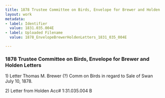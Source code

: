 ```yaml
---
title: 1878 Trustee Committee on Birds, Envelope for Brewer and Holden Letters, 1831.035.004E
layout: work
metadata:
- label: Identifier
  value: 1831.035.004E
- label: Uploaded Filename
  value: 1878_EnvelopeBrewerHoldenLetters_1831_035_004E

---
```

<div class="pages">
<div id="page-1789043">
<h3><a name="page-1789043">1878 Trustee Committee on Birds, Envelope for Brewer and Holden Letters</a></h3>
<div class="page-content">
<p>1) Letter<span class='line-break'> </span>Thomas M. Brewer<span class='line-break'> </span>(?) Comm on Birds<span class='line-break'> </span>in regard to Sale of Swan<span class='line-break'> </span>July 10, 1878.</p>
<p>2) Letter from Holden<span class='line-break'> </span>Acc#<span class='line-break'> </span>1:31.035.004<span class='line-break'> </span>B</p>
</div>
</div>
<br />
</div>

